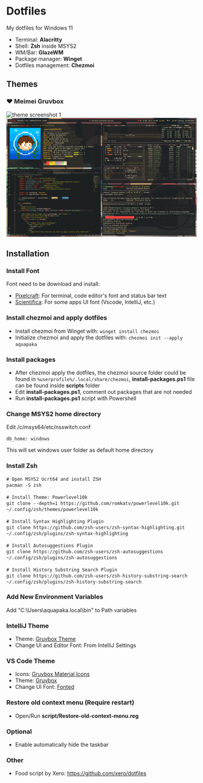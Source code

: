 # Dotfiles

My dotfiles for Windows 11

- Terminal: **Alacritty**
- Shell: **Zsh** inside MSYS2
- WM/Bar: **GlazeWM**
- Package manager: **Winget**
- Dotfiles management: **Chezmoi**

## Themes

### ❤️ Meimei Gruvbox

<img src="screenshots/screenshot-gruvbox-3.png" alt="theme screenshot 1" />
<img src="screenshots/screenshot-gruvbox-2.png" alt="theme screenshot 2" />


## Installation

### Install Font

Font need to be download and install:

- [Pixelcraft](https://github.com/aquapaka/Pixelcraft/releases): For terminal, code editor's font and status bar text
- [Scientifica](https://github.com/nerdypepper/scientifica/releases): For some apps UI font (Vscode, IntelliJ, etc.)

### Install chezmoi and apply dotfiles

- Install chezmoi from Winget with: ```winget install chezmoi```
- Initialize chezmoi and apply the dotfiles with: ```chezmoi init --apply aquapaka```

### Install packages

- After chezmoi apply the dotfiles, the chezmoi source folder could be found in ```%userprofile%/.local/share/chezmoi```, **install-packages.ps1** file can be found inside **scripts** folder
- Edit **install-packages.ps1**, comment out packages that are not needed
- Run **install-packages.ps1** script with Powershell

### Change MSYS2 home directory

Edit /c/msys64/etc/nsswitch.conf

```
db_home: windows
```

This will set windows user folder as default home directory

### Install Zsh

```
# Open MSYS2 Ucrt64 and install ZSH
pacman -S zsh

# Install Theme: Powerlevel10k
git clone --depth=1 https://github.com/romkatv/powerlevel10k.git ~/.config/zsh/themes/powerlevel10k

# Install Syntax Highlighting Plugin
git clone https://github.com/zsh-users/zsh-syntax-highlighting.git ~/.config/zsh/plugins/zsh-syntax-highlighting

# Install Autosuggestions Plugin
git clone https://github.com/zsh-users/zsh-autosuggestions ~/.config/zsh/plugins/zsh-autosuggestions

# Install History Substring Search Plugin
git clone https://github.com/zsh-users/zsh-history-substring-search ~/.config/zsh/plugins/zsh-history-substring-search
```

### Add New Environment Variables

Add "C:\Users\aquapaka\.local\bin" to Path variables

### IntelliJ Theme

- Theme: [Gruvbox Theme](https://plugins.jetbrains.com/plugin/20558-gruvbox--theme)
- Change UI and Editor Font: From IntelliJ Settings

### VS Code Theme

- Icons: [Gruvbox Material Icons](https://marketplace.visualstudio.com/items?itemName=navernoedenis.gruvbox-material-icons)
- Theme: [Gruvbox](https://marketplace.visualstudio.com/items?itemName=jdinhlife.gruvbox)
- Change UI Font: [Fonted](https://marketplace.visualstudio.com/items?itemName=degreat.fonted)

### Restore old context menu (Require restart)

- Open/Run **script/Restore-old-context-menu.reg**

### Optional

- Enable automatically hide the taskbar

### Other

- Food script by Xero: <https://github.com/xero/dotfiles>
